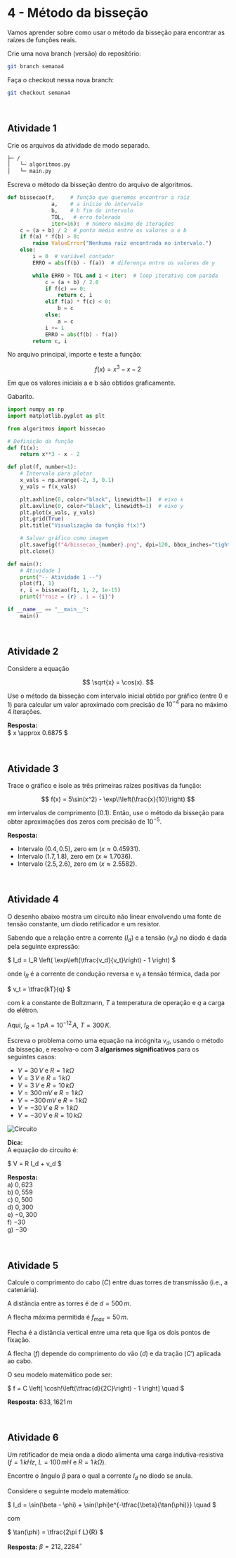 # 4 - Método da bisseção
Vamos aprender sobre como usar o método da bisseção para encontrar as raízes de funções reais.

Crie uma nova branch (versão) do repositório:

```bash
git branch semana4
```

Faça o checkout nessa nova branch:

```bash
git checkout semana4
```

<br/>

## Atividade 1
Crie os arquivos da atividade de modo separado.

```txt
├─ /
│   └─ algoritmos.py
│   └─ main.py
```

Escreva o método da bisseção dentro do arquivo de algoritmos.

```python
def bissecao(f,     # função que queremos encontrar a raiz
              a,    # a início do intervalo
              b,    # b fim do intervalo
              TOL,   # erro tolerado
              iter=16):  # número máximo de iterações
    c = (a + b) / 2  # ponto médio entre os valores a e b
    if f(a) * f(b) > 0:
        raise ValueError("Nenhuma raiz encontrada no intervalo.")
    else:
        i = 0  # variável contador
        ERRO = abs(f(b) - f(a))  # diferença entre os valores de y

        while ERRO > TOL and i < iter:  # loop iterativo com parada
            c = (a + b) / 2.0
            if f(c) == 0:
                return c, i
            elif f(a) * f(c) < 0:
                b = c
            else:
                a = c
            i += 1
            ERRO = abs(f(b) - f(a))
        return c, i
```

No arquivo principal, importe e teste a função:  

$$
f(x) = x^3 - x - 2
$$

Em que os valores iniciais a e b são obtidos graficamente.

Gabarito.

```python
import numpy as np
import matplotlib.pyplot as plt

from algoritmos import bissecao

# Definição da função
def f1(x):
    return x**3 - x - 2

def plot(f, number=1):
    # Intervalo para plotar
    x_vals = np.arange(-2, 3, 0.1)
    y_vals = f(x_vals)

    plt.axhline(0, color="black", linewidth=1)  # eixo x
    plt.axvline(0, color="black", linewidth=1)  # eixo y
    plt.plot(x_vals, y_vals)
    plt.grid(True)
    plt.title("Visualização da função f(x)")

    # Salvar gráfico como imagem
    plt.savefig(f"4/bissecao_{number}.png", dpi=120, bbox_inches="tight")
    plt.close()

def main():
    # Atividade 1
    print("-- Atividade 1 --")
    plot(f1, 1)
    r, i = bissecao(f1, 1, 2, 1e-15)
    print(f"raiz = {r} , i = {i}")

if __name__ == "__main__":
    main()
```

<br/>

## Atividade 2
Considere a equação  

$$
\sqrt{x} = \cos(x).
$$  

Use o método da bisseção com intervalo inicial obtido por gráfico (entre 0 e 1) para calcular um valor aproximado com precisão de $10^{-4}$ para no máximo 4 iterações.

**Resposta:**  
$
x \approx 0.6875
$ 

<br/>

## Atividade 3
Trace o gráfico e isole as três primeiras raízes positivas da função:  

$$
f(x) = 5\sin(x^2) - \exp\!\left(\frac{x}{10}\right)
$$  

em intervalos de comprimento $(0.1)$. Então, use o método da bisseção para obter aproximações dos zeros com precisão de $10^{-5}$.  

**Resposta:**  

- Intervalo $(0.4, 0.5)$, zero em $(x \approx 0.45931)$.  
- Intervalo $(1.7, 1.8)$, zero em $(x \approx 1.7036)$.  
- Intervalo $(2.5, 2.6)$, zero em $(x \approx 2.5582)$.  

<br/>

## Atividade 4
O desenho abaixo mostra um circuito não linear envolvendo uma fonte de tensão constante, um diodo retificador e um resistor.  

Sabendo que a relação entre a corrente ($I_d$) e a tensão ($v_d$) no diodo é dada pela seguinte expressão:

$ I_d = I_R \left( \exp\left(\tfrac{v_d}{v_t}\right) - 1 \right) $

onde $I_R$ é a corrente de condução reversa e $v_t$ a tensão térmica, dada por  

$ v_t = \tfrac{kT}{q} $

com $k$ a constante de Boltzmann, $T$ a temperatura de operação e $q$ a carga do elétron.  

Aqui, $I_R = 1\,pA = 10^{-12}\,A$, $T = 300\,K$.  

Escreva o problema como uma equação na incógnita $v_d$, usando o método da bisseção, e resolva-o com **3 algarismos significativos** para os seguintes casos:

- $V = 30 \, V$ e $R = 1 \, k\Omega$  
- $V = 3 \, V$ e $R = 1 \, k\Omega$  
- $V = 3 \, V$ e $R = 10 \, k\Omega$  
- $V = 300 \, mV$ e $R = 1 \, k\Omega$  
- $V = -300 \, mV$ e $R = 1 \, k\Omega$  
- $V = -30 \, V$ e $R = 1 \, k\Omega$  
- $V = -30 \, V$ e $R = 10 \, k\Omega$  

![Circuito](https://www.ufrgs.br/reamat/CalculoNumerico/livro-py/main4x.png)

**Dica:**  
A equação do circuito é:

$ V = R I_d + v_d $

**Resposta:**  
a) $0{,}623$  
b) $0{,}559$  
c) $0{,}500$  
d) $0{,}300$  
e) $-0{,}300$  
f) $-30$  
g) $-30$

<br/>

## Atividade 5
Calcule o comprimento do cabo ($C$) entre duas torres de transmissão (i.e., a catenária).  

A distância entre as torres é de $d = 500 \, m$.  

A flecha máxima permitida é $f_{max} = 50 \, m$.  

Flecha é a distância vertical entre uma reta que liga os dois pontos de fixação.  

A flecha ($f$) depende do comprimento do vão ($d$) e da tração ($C'$) aplicada ao cabo.  

O seu modelo matemático pode ser:

$ f = C \left[ \cosh\!\left(\tfrac{d}{2C}\right) - 1 \right] \quad $

**Resposta:** $633,1621 \, m$

<br/>

## Atividade 6
Um retificador de meia onda a diodo alimenta uma carga indutiva-resistiva ($f = 1 \, kHz$, $L = 100 \, mH$ e $R = 1 \, k\Omega$).  

Encontre o ângulo $\beta$ para o qual a corrente $I_d$ no diodo se anula.  

Considere o seguinte modelo matemático:

$ I_d = \sin(\beta - \phi) + \sin(\phi)e^{-\tfrac{\beta}{\tan(\phi)}} \quad $

com  

$ \tan(\phi) = \tfrac{2\pi f L}{R} $

**Resposta:** $\beta = 212,2284^\circ$
